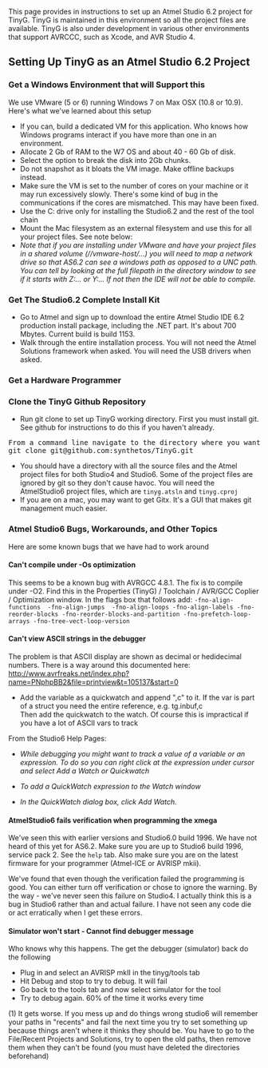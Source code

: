 This page provides in instructions to set up an Atmel Studio 6.2 project for TinyG. TinyG is maintained in this environment so all the project files are available. TinyG is also under development in various other environments that support AVRCCC, such as Xcode, and AVR Studio 4.

## Setting Up TinyG as an Atmel Studio 6.2 Project

### Get a Windows Environment that will Support this
We use VMware (5 or 6) running Windows 7 on Max OSX (10.8 or 10.9). Here's what we've learned about this setup
* If you can, build a dedicated VM for this application. Who knows how Windows programs interact if you have more than one in an environment. 
* Allocate 2 Gb of RAM to the W7 OS and about 40 - 60 Gb of disk. 
* Select the option to break the disk into 2Gb chunks. 
* Do not snapshot as it bloats the VM image. Make offline backups instead. 
* Make sure the VM is set to the number of cores on your machine or it may run excessively slowly. There's some kind of bug in the communications if the cores are mismatched. This may have been fixed.
* Use the C: drive only for installing the Studio6.2 and the rest of the tool chain 
* Mount the Mac filesystem as an external filesystem and use this for all your project files. See note below:
* _Note that if you are installing under VMware and have your project files in a shared volume (//vmware-host/...) you will need to map a network drive so that AS6.2 can see a windows path as opposed to a UNC path. You can tell by looking at the full filepath in the directory window to see if it starts with Z:\... or Y:\...  If not then the IDE will not be able to compile._

### Get The Studio6.2 Complete Install Kit
* Go to Atmel and sign up to download the entire Atmel Studio IDE 6.2 production install package, including the .NET part. It's about 700 Mbytes. Current build is build 1153.
* Walk through the entire installation process. You will not need the Atmel Solutions framework when asked. You will need the USB drivers when asked.

### Get a Hardware Programmer

### Clone the TinyG Github Repository 
* Run git clone to set up TinyG working directory. First you must install git. See github for instructions to do this if you haven't already.
<pre>
From a command line navigate to the directory where you want the tinyg git directory to exist, then run:
git clone git@github.com:synthetos/TinyG.git
</pre>
* You should have a directory with all the source files and the Atmel project files for both Studio4 and Studio6. Some of the project files are ignored by git so they don't cause havoc. You will need the AtmelStudio6 project files, which are `tinyg.atsln` and `tinyg.cproj`
* If you are on a mac, you may want to get Gitx. It's a GUI that makes git management much easier.

### Atmel Studio6 Bugs, Workarounds, and Other Topics
Here are some known bugs that we have had to work around

#### Can't compile under -Os optimization
This seems to be a known bug with AVRGCC 4.8.1. The fix is to compile under -O2. Find this in the Properties (TinyG) / Toolchain / AVR/GCC Coplier / Optimization window. In the flags box that follows add: 
`-fno-align-functions  -fno-align-jumps  -fno-align-loops -fno-align-labels -fno-reorder-blocks -fno-reorder-blocks-and-partition -fno-prefetch-loop-arrays -fno-tree-vect-loop-version`

#### Can't view ASCII strings in the debugger
The problem is that ASCII display are shown as decimal or hedidecimal numbers. There is a way around this documented here: http://www.avrfreaks.net/index.php?name=PNphpBB2&file=printview&t=105137&start=0

* Add the variable as a quickwatch and append ",c" to it. If the var is part of a struct you need the entire reference, e.g. tg.inbuf,c  <br>Then add the quickwatch to the watch. Of course this is impractical if you have a lot of ASCII vars to track

From the Studio6 Help Pages:

* _While debugging you might want to track a value of a variable or an expression. To do so you can right click at the expression under cursor and select Add a Watch or Quickwatch_

* _To add a QuickWatch expression to the Watch window_
* _In the QuickWatch dialog box, click Add Watch._

#### AtmelStudio6 fails verification when programming the xmega
We've seen this with earlier versions and Studio6.0 build 1996. We have not heard of this yet for AS6.2. Make sure you are up to Studio6 build 1996, service pack 2. See the `help` tab. Also make sure you are on the latest firmware for your programmer (Atmel-ICE or AVRISP mkii).

We've found that even though the verification failed the programming is good. You can either turn off verification or chose to ignore the warning. By the way - we've never seen this failure on Studio4. I actually think this is a bug in Studio6 rather than and actual failure. I have not seen any code die or act erratically when I get these errors.

#### Simulator won't start - Cannot find debugger message
Who knows why this happens. The get the debugger (simulator) back do the following
* Plug in and select an AVRISP mkII in the tinyg/tools tab
* Hit Debug and stop to try to debug. It will fail
* Go back to the tools tab and now select simulator for the tool
* Try to debug again. 60% of the time it works every time


(1) It gets worse. If you mess up and do things wrong studio6 will remember your paths in "recents" and fail the next time you try to set something up because things aren't where it thinks they should be. You have to go to the File/Recent Projects and Solutions, try to open the old paths, then remove them when they can't be found (you must have deleted the directories beforehand)

